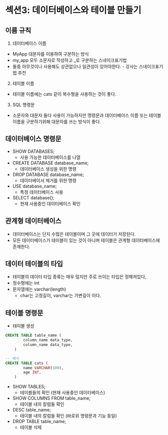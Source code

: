 # 섹션3: 데이터베이스와 테이블 만들기

## 이름 규칙

1. 데이터베이스 이름

- MyApp 대문자를 이용하여 구분하는 방식
- my_app 모두 소문자로 작성하고 \_로 구분하는 스네이크표기법
- 둘중 아무것이나 사용해도 상관없으나 일관성이 있어야한다. - 강사는 스네이크표기법 추천

2. 테이블 이름

- 테이블 이름에는 cats 같이 복수형을 사용하는 것이 좋다.

3. SQL 명령문

- 소문자와 대문자 둘다 사용이 가능하지만 명령문과 데이터베이스 이름 또는 테이블 이름을 구분하기위해 대문자를 쓰는 방식이 좋다.

## 데이터베이스 명령문

- SHOW DATABASES;
  - 사용 가능한 데이터베이스를 나열
- CREATE DATABASE database_name;
  - 데이터베이스 생성을 위한 명령
- DROP DATABASE database_name;
  - 데이터베이서 제거를 위한 명령
- USE database_name;
  - 특정 데이터베이스 사용
- SELECT database();
  - 현재 사용중인 데이터베이스 확인

## 관계형 데이터베이스

- 데이터베이스는 단지 수많은 테이블이며 그 곳에 데이터가 저장된다.
- 모든 데이터베이스가 테이블이 있는 것이 아니며 테이블은 관계형 데이터베이스에 존재한다.

## 데이터 테이블의 타입

- 테이블의 데이터 타입 종류는 매우 많지만 주로 쓰이는 타입은 정해져있다,
- 정수형에는 int
- 문자열에는 varchar(length)
  - char는 고정길이, varchar는 가변길이 이다.

## 테이블 명령문

- 테이블 생성

```sql
CREATE TABLE table_name (
        column_name data_type,
        column_name data_type,
    )

-- 예시
CREATE TABLE cats (
        name VARCHAR(100),
        age INT,
    )
```

- SHOW TABLES;
  - 테이블들의 확인 (현재 사용중인 데이터베이스)
- SHOW COLUMNS FROM table_name;
  - 테이블 내의 칼럼들 확인
- DESC table_name;
  - 테이블 내의 칼럼들 확인 (바로위 명령문과 기능 동일)
- DROP TABLE table_name;
  - 테이블 삭제
